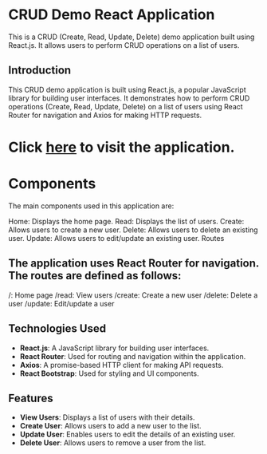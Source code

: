# CRUD Demo React Application

This is a CRUD (Create, Read, Update, Delete) demo application built using React.js. It allows users to perform CRUD operations on a list of users.

## Introduction

This CRUD demo application is built using React.js, a popular JavaScript library for building user interfaces. It demonstrates how to perform CRUD operations (Create, Read, Update, Delete) on a list of users using React Router for navigation and Axios for making HTTP requests.


# Click [here]((https://fsd-2-kw72.vercel.app/)) to visit the application.


# Components
The main components used in this application are:

Home: Displays the home page.
Read: Displays the list of users.
Create: Allows users to create a new user.
Delete: Allows users to delete an existing user.
Update: Allows users to edit/update an existing user.
Routes
## The application uses React Router for navigation. The routes are defined as follows:

/: Home page
/read: View users
/create: Create a new user
/delete: Delete a user
/update: Edit/update a user


## Technologies Used

- **React.js**: A JavaScript library for building user interfaces.
- **React Router**: Used for routing and navigation within the application.
- **Axios**: A promise-based HTTP client for making API requests.
- **React Bootstrap**: Used for styling and UI components.

## Features

- **View Users**: Displays a list of users with their details.
- **Create User**: Allows users to add a new user to the list.
- **Update User**: Enables users to edit the details of an existing user.
- **Delete User**: Allows users to remove a user from the list.



